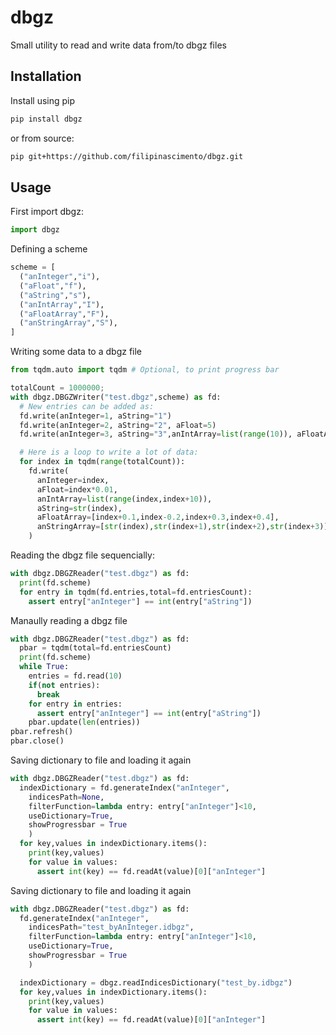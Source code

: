 # dbgz
Small utility to read and write data from/to dbgz files

## Installation

Install using pip

```bash
pip install dbgz
```

or from source:
```bash
pip git+https://github.com/filipinascimento/dbgz.git
```

## Usage
First import dbgz:
```python
import dbgz
```

Defining a scheme

```python
scheme = [
  ("anInteger","i"),
  ("aFloat","f"),
  ("aString","s"),
  ("anIntArray","I"),
  ("aFloatArray","F"),
  ("anStringArray","S"),
]
```

Writing some data to a dbgz file
```python
from tqdm.auto import tqdm # Optional, to print progress bar

totalCount = 1000000;
with dbgz.DBGZWriter("test.dbgz",scheme) as fd:
  # New entries can be added as:
  fd.write(anInteger=1, aString="1")
  fd.write(anInteger=2, aString="2", aFloat=5)
  fd.write(anInteger=3, aString="3",anIntArray=list(range(10)), aFloatArray=[0.1,0.2,0.3,0.5])

  # Here is a loop to write a lot of data:
  for index in tqdm(range(totalCount)):
    fd.write(
      anInteger=index,
      aFloat=index*0.01,
      anIntArray=list(range(index,index+10)),
      aString=str(index),
      aFloatArray=[index+0.1,index-0.2,index+0.3,index+0.4],
      anStringArray=[str(index),str(index+1),str(index+2),str(index+3)]
    )
```

Reading the dbgz file sequencially:
```python
with dbgz.DBGZReader("test.dbgz") as fd:
  print(fd.scheme)
  for entry in tqdm(fd.entries,total=fd.entriesCount):
    assert entry["anInteger"] == int(entry["aString"])
```

Manaully reading a dbgz file
```python
with dbgz.DBGZReader("test.dbgz") as fd:
  pbar = tqdm(total=fd.entriesCount)
  print(fd.scheme)
  while True:
    entries = fd.read(10)
    if(not entries):
      break
    for entry in entries:
      assert entry["anInteger"] == int(entry["aString"])
    pbar.update(len(entries))
pbar.refresh()
pbar.close()
```

Saving dictionary to file and loading it again
```python
with dbgz.DBGZReader("test.dbgz") as fd:
  indexDictionary = fd.generateIndex("anInteger",
    indicesPath=None,
    filterFunction=lambda entry: entry["anInteger"]<10,
    useDictionary=True,
    showProgressbar = True
    )
  for key,values in indexDictionary.items():
    print(key,values)
    for value in values:
      assert int(key) == fd.readAt(value)[0]["anInteger"]
```

Saving dictionary to file and loading it again
```python
with dbgz.DBGZReader("test.dbgz") as fd:
  fd.generateIndex("anInteger",
    indicesPath="test_byAnInteger.idbgz", 
    filterFunction=lambda entry: entry["anInteger"]<10,
    useDictionary=True,
    showProgressbar = True
    )

  indexDictionary = dbgz.readIndicesDictionary("test_by.idbgz")
  for key,values in indexDictionary.items():
    print(key,values)
    for value in values:
      assert int(key) == fd.readAt(value)[0]["anInteger"]

```